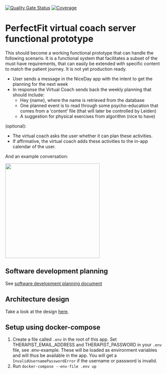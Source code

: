 [![Quality Gate Status](https://sonarcloud.io/api/project_badges/measure?project=PerfectFit-project_virtual-coach-server&metric=alert_status)](https://sonarcloud.io/dashboard?id=PerfectFit-project_virtual-coach-server)
[![Coverage](https://sonarcloud.io/api/project_badges/measure?project=PerfectFit-project_virtual-coach-server&metric=coverage)](https://sonarcloud.io/dashboard?id=PerfectFit-project_virtual-coach-server)

# PerfectFit virtual coach server functional prototype
This should become a working functional prototype that can handle the following scenario. It is a functional system that facilitates a subset of the must have requirements, that can easily be extended with specific content to match the patient journey. It is not yet production ready.  

* User sends a message in the NiceDay app with the intent to get the planning for the next week 
* In response the Virtual Coach sends back the weekly planning that should include: 
  - Hey {name}, where the name is retrieved from the database 
  - One planned event is to read through some psycho-education that comes from a ‘content’ file (that will later be controlled by Leiden)
  - A suggestion for physical exercises from algorithm (nice to have)

(optional):
- The virtual coach asks the user whether it can plan these activities.
- If affirmative, the virtual coach adds these activities to the in-app calendar of the user.

And an example conversation:

<img src="https://user-images.githubusercontent.com/9945255/116060273-054fb080-a682-11eb-9fe4-d864305bf4d2.png" width="300" >

## Software development planning
See [software development planning document](https://nlesc.sharepoint.com/:w:/r/sites/team-flow/Shared%20Documents/PerfectFit/Perfect%20Fit%20-%20RFCs/PerfectFit-RFC-0007-software-development-planning.docx?d=w434661cbf10c458998e9e45ea6451ea4&csf=1&web=1&e=8cxoLW)

## Architecture design
Take a look at the design [here](docs/design.md).

## Setup using docker-compose
1. Create a file called `.env` in the root of this app.
Set THERAPIST_EMAIL_ADDRESS and THERAPIST_PASSWORD in your `.env` file, see .env-example. 
These will be loaded as environment variables and will thus be available in the app.
You will get a `InvalidUsernamePasswordError` if the username or password is invalid.
2. Run `docker-compose --env-file .env up`
